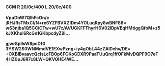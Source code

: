 #### GCM R 20/0c/400 L 20/0c/400
**VpuDbW7QlhFcOn/c**<br/>**jRHJRsTMxCl/N+rx6YZFBVXZIDm4YOLuqRpy8wBNF88=**<br/>**wS3njba1Q5GCiCTw+wU7c/AVUGKFFThyrH6V02lDpVEqHMtiggQfoM+z5kJXKhul6RcGn1GKbpcdyZ9i...**<br/><br/>
**gjwr8pllsW8pcDf0**<br/>**3YSW2S0WNMmdVE1EXwPzng+iy4gObL44zZAlDchv/DE=**<br/>**+OXBlBvaavcQcisLcFBOp6FGKoGDXR9PaaTUuQrq1ffOFkMvDQPF9O7eF4HZ0uJ6R7c8LW+QKVOHE4WE...**